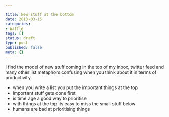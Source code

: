 ```yaml
---

title: New stuff at the bottom
date: 2013-03-15
categories:
- Waffle
tags: []
status: draft
type: post
published: false
meta: {}
---
```

<p>I find the model of new stuff coming in the top of my inbox, twitter feed and many other list metaphors confusing when you think about it in terms of productivity.</p>

<ul>
<li>when you write a list you put the important things at the top</li>
<li>important stuff gets done first</li>
<li>is time age a good way to prioritise </li>
<li>with things at the top its easy to miss the small stuff below </li>
<li>humans are bad at prioritising things</li>
</ul>

